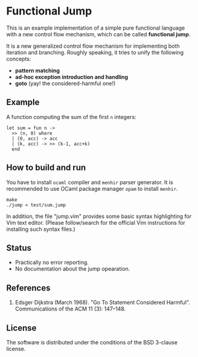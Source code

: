 
# Functional Jump

This is an example implementation of a simple pure functional language with
a new control flow mechanism, which can be called **functional jump**.

It is a new generalized control flow mechanism for implementing 
both iteration and branching. Roughly speaking, it tries to unify the following concepts:

  - **pattern matching**
  - **ad-hoc exception introduction and handling** 
  - **goto** (yay! the considered-harmful one!)

## Example

A function computing the sum of the first `n` integers:

    let sum = fun n ->
      >> (n, 0) where
      | (0, acc) -> acc
      | (k, acc) -> >> (k-1, acc+k)
      end

## How to build and run

You have to install `ocaml` compiler and `menhir` parser generator. 
It is recommended to use OCaml package manager `opam` to install `menhir`.

    make
    ./jump < test/sum.jump

In addition, the file "jump.vim" provides some basic syntax highlighting for Vim text editor. 
(Please follow/search for the official Vim instructions for installing such syntax files.)

## Status

  - Practically no error reporting.
  - No documentation about the jump opearation.

## References

1. Edsger Dijkstra (March 1968). "Go To Statement Considered Harmful". Communications of the ACM 11 (3): 147–148. 

## License

The software is distributed under the conditions of the BSD 3-clause license.
